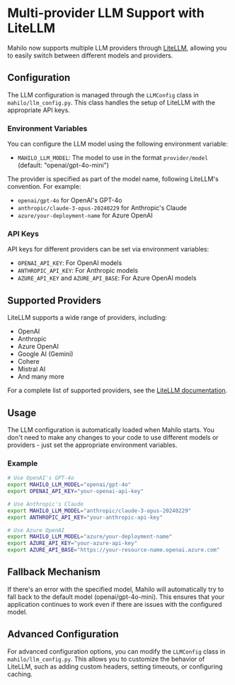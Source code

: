 # Multi-provider LLM Support with LiteLLM

Mahilo now supports multiple LLM providers through [LiteLLM](https://github.com/BerriAI/litellm), allowing you to easily switch between different models and providers.

## Configuration

The LLM configuration is managed through the `LLMConfig` class in `mahilo/llm_config.py`. This class handles the setup of LiteLLM with the appropriate API keys.

### Environment Variables

You can configure the LLM model using the following environment variable:

- `MAHILO_LLM_MODEL`: The model to use in the format `provider/model` (default: "openai/gpt-4o-mini")

The provider is specified as part of the model name, following LiteLLM's convention. For example:
- `openai/gpt-4o` for OpenAI's GPT-4o
- `anthropic/claude-3-opus-20240229` for Anthropic's Claude
- `azure/your-deployment-name` for Azure OpenAI

### API Keys

API keys for different providers can be set via environment variables:

- `OPENAI_API_KEY`: For OpenAI models
- `ANTHROPIC_API_KEY`: For Anthropic models
- `AZURE_API_KEY` and `AZURE_API_BASE`: For Azure OpenAI models

## Supported Providers

LiteLLM supports a wide range of providers, including:

- OpenAI
- Anthropic
- Azure OpenAI
- Google AI (Gemini)
- Cohere
- Mistral AI
- And many more

For a complete list of supported providers, see the [LiteLLM documentation](https://docs.litellm.ai/docs/providers).

## Usage

The LLM configuration is automatically loaded when Mahilo starts. You don't need to make any changes to your code to use different models or providers - just set the appropriate environment variables.

### Example

```bash
# Use OpenAI's GPT-4o
export MAHILO_LLM_MODEL="openai/gpt-4o"
export OPENAI_API_KEY="your-openai-api-key"

# Use Anthropic's Claude
export MAHILO_LLM_MODEL="anthropic/claude-3-opus-20240229"
export ANTHROPIC_API_KEY="your-anthropic-api-key"

# Use Azure OpenAI
export MAHILO_LLM_MODEL="azure/your-deployment-name"
export AZURE_API_KEY="your-azure-api-key"
export AZURE_API_BASE="https://your-resource-name.openai.azure.com"
```

## Fallback Mechanism

If there's an error with the specified model, Mahilo will automatically try to fall back to the default model (openai/gpt-4o-mini). This ensures that your application continues to work even if there are issues with the configured model.

## Advanced Configuration

For advanced configuration options, you can modify the `LLMConfig` class in `mahilo/llm_config.py`. This allows you to customize the behavior of LiteLLM, such as adding custom headers, setting timeouts, or configuring caching. 